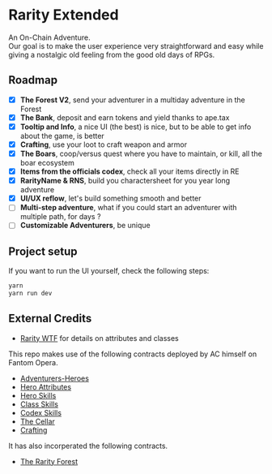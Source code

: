 # Rarity Extended

An On-Chain Adventure.  
Our goal is to make the user experience very straightforward and easy while giving a nostalgic old feeling from the good old days of RPGs.

## Roadmap

- [X] **The Forest V2**, send your adventurer in a multiday adventure in the Forest
- [X] **The Bank**, deposit and earn tokens and yield thanks to ape.tax
- [X] **Tooltip and Info**, a nice UI (the best) is nice, but to be able to get info about the game, is better
- [X] **Crafting**, use your loot to craft weapon and armor
- [X] **The Boars**, coop/versus quest where you have to maintain, or kill, all the boar ecosystem
- [X] **Items from the officials codex**, check all your items directly in RE
- [X] **RarityName & RNS**, build you charactersheet for you year long adventure
- [X] **UI/UX reflow**, let's build something smooth and better
- [ ] **Multi-step adventure**, what if you could start an adventurer with multiple path, for days ?
- [ ] **Customizable Adventurers**, be unique

## Project setup

If you want to run the UI yourself, check the following steps:
```bash
yarn
yarn run dev
```

## External Credits
- [Rarity WTF](https://docs.google.com/spreadsheets/d/19GzfnCt9rofQPmA9GMUjvF3z5ObYfqCP3pCNX-7XePQ/edit#gid=1782675491) for details on attributes and classes

This repo makes use of the following contracts deployed by AC himself on Fantom Opera.
- [Adventurers-Heroes](https://ftmscan.com/token/0xce761d788df608bd21bdd59d6f4b54b2e27f25bb) 		
- [Hero Attributes](https://ftmscan.com/address/0xb5f5af1087a8da62a23b08c00c6ec9af21f397a1)	
- [Hero Skills](https://ftmscan.com/address/0x6292f3fb422e393342f257857e744d43b1ae7e70)	
- [Class Skills](https://ftmscan.com/address/0x83f9d594e327eafe466fbb2cf050bf13beccb165)	
- [Codex Skills](https://ftmscan.com/address/0x67ae39a2Ee91D7258a86CD901B17527e19E493B3)		
- [The Cellar](https://ftmscan.com/address/0x2a0f1cb17680161cf255348ddfdee94ea8ca196a)	
- [Crafting](https://ftmscan.com/address/0xf41270836df4db1d28f7fd0935270e3a603e78cc)

It has also incorperated the following contracts.
- [The Rarity Forest](https://ftmscan.com/address/0x9e894cd5dCC5Bad1eD3663077871d9D010f654b5)		





